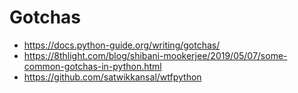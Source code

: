 # Gotchas

- https://docs.python-guide.org/writing/gotchas/
- https://8thlight.com/blog/shibani-mookerjee/2019/05/07/some-common-gotchas-in-python.html
- https://github.com/satwikkansal/wtfpython

